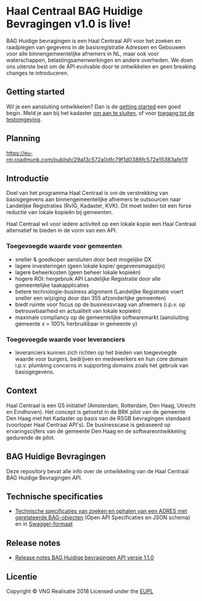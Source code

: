 # Haal Centraal BAG Huidige Bevragingen v1.0 is live!
BAG Huidige bevragingen is een Haal Centraal API voor het zoeken en raadplegen van gegevens in de basisregistratie Adressen en Gebouwen voor alle binnengemeentelijke afnemers in NL, maar ook voor waterschappen, belastingsamenwerkingen en andere overheden.
We doen ons uiterste best om de API evolvable door te ontwikkelen en geen breaking changes te introduceren.

## Getting started
Wil je een aansluiting ontwikkelen? Dan is de [getting started](./docs/getting-started.md) een goed begin.
Meld je aan bij het kadaster [om aan te sluiten](https://formulieren.kadaster.nl/aanvraag_bag_api_huidige_bevragingen_productie), of voor [toegang tot de testomgeving](
https://formulieren.kadaster.nl/aanvraag_bag_api_huidige_bevragingen_test).

## Planning
https://eu-rm.roadmunk.com/publish/29a13c572a0dfc79f1d0386fc572e15383afe11f

## Introductie
Doel van het programma Haal Centraal is om de verstrekking van basisgegevens aan binnengemeentelijke afnemers te outsourcen naar Landelijke Registraties (RvIG, Kadaster, KVK). Dit moet leiden tot een forse reductie van lokale kopieën bij gemeenten.

Haal Centraal wil voor iedere activiteit op een lokale kopie een Haal Centraal alternatief te bieden in de vorm van een API.

### Toegevoegde waarde voor gemeenten
- sneller & goedkoper aansluiten door best mogelijke DX
- lagere investeringen (geen lokale kopie/ gegevensmagazijn)
- lagere beheerkosten (geen beheer lokale kopieën)
- hogere ROI: hergebruik API Landelijke Registratie door alle gemeentelijke taakapplicaties
- betere technologie-business alignment (Landelijke Registratie voert sneller een wijziging door dan 355 afzonderlijke gemeenten)
- biedt ruimte voor focus op de businessvraag van afnemers (i.p.v. op betrouwbaarheid en actualiteit van lokale kopieën)
- maximale compliancy op de gemeentelijke softwaremarkt (aansluiting gemeente x = 100% herbruikbaar in gemeente y)

### Toegevoegde waarde voor leveranciers
- leveranciers kunnen zich richten op het bieden van toegevoegde waarde voor burgers, bedrijven en medewerkers en hun core domain i.p.v. plumbing concerns in supporting domains zoals het gebruik van basisgegevens.

## Context
Haal Centraal is een G5 initiatief (Amsterdam, Rotterdam, Den Haag, Utrecht en Eindhoven). Het concept is getoetst in de BRK pilot van de gemeente Den Haag met het Kadaster op basis van de RSGB bevragingen standaard (voorloper Haal Centraal API's). De businesscase is gebaseerd op ervaringscijfers van de gemeente Den Haag en de softwareontwikkeling gedurende de pilot.

## BAG Huidige Bevragingen
Deze repository bevat alle info over de ontwikkeling van de Haal Centraal BAG Huidige Bevragingen API.

## Technische specificaties

* [Technische specificaties van zoeken en ophalen van een ADRES met gerelateerde BAG-objecten](https://github.com/VNG-Realisatie/Haal-Centraal-BAG-Bevragen/tree/master/specificatie/) (Open API Specificaties en JSON schema) en in [Swagger-formaat](https://petstore.swagger.io/?url=https://raw.githubusercontent.com/VNG-Realisatie/Haal-Centraal-BAG-Bevragen/master/specificatie/openapi.yaml)

## Release notes
* [Release notes BAG Huidige bevragingen API versie 1.1.0](./releasenotes.md)

## Licentie
Copyright &copy; VNG Realisatie 2018
Licensed under the [EUPL](./docs/LICENCE.md)

